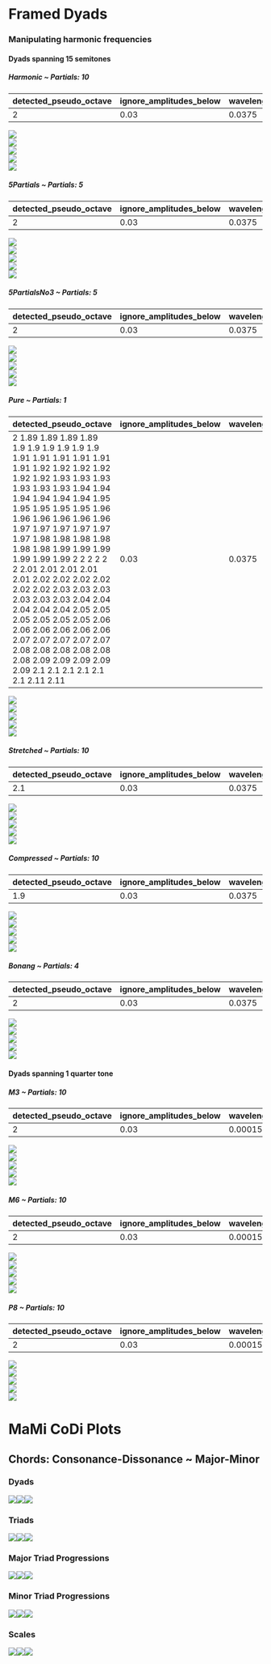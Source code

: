 Framed Dyads
================

### Manipulating harmonic frequencies

#### Dyads spanning 15 semitones

##### Harmonic ~ Partials: 10

| detected_pseudo_octave | ignore_amplitudes_below | wavelength_tolerance | frequency_tolerance | smoothing_sigma |
|:-----------------------|:------------------------|:---------------------|:--------------------|----------------:|
| 2                      | 0.03                    | 0.0375               | 0.075               |             0.2 |

![](man/figures/README-unnamed-chunk-4-1.png)<!-- -->  
![](man/figures/README-unnamed-chunk-4-2.png)<!-- -->  
![](man/figures/README-unnamed-chunk-4-3.png)<!-- -->  
![](man/figures/README-unnamed-chunk-4-4.png)<!-- -->  
![](man/figures/README-unnamed-chunk-4-5.png)<!-- -->

##### 5Partials ~ Partials: 5

| detected_pseudo_octave | ignore_amplitudes_below | wavelength_tolerance | frequency_tolerance | smoothing_sigma |
|:-----------------------|:------------------------|:---------------------|:--------------------|----------------:|
| 2                      | 0.03                    | 0.0375               | 0.075               |             0.2 |

![](man/figures/README-unnamed-chunk-4-6.png)<!-- -->  
![](man/figures/README-unnamed-chunk-4-7.png)<!-- -->  
![](man/figures/README-unnamed-chunk-4-8.png)<!-- -->  
![](man/figures/README-unnamed-chunk-4-9.png)<!-- -->  
![](man/figures/README-unnamed-chunk-4-10.png)<!-- -->

##### 5PartialsNo3 ~ Partials: 5

| detected_pseudo_octave | ignore_amplitudes_below | wavelength_tolerance | frequency_tolerance | smoothing_sigma |
|:-----------------------|:------------------------|:---------------------|:--------------------|----------------:|
| 2                      | 0.03                    | 0.0375               | 0.075               |             0.2 |

![](man/figures/README-unnamed-chunk-4-11.png)<!-- -->  
![](man/figures/README-unnamed-chunk-4-12.png)<!-- -->  
![](man/figures/README-unnamed-chunk-4-13.png)<!-- -->  
![](man/figures/README-unnamed-chunk-4-14.png)<!-- -->  
![](man/figures/README-unnamed-chunk-4-15.png)<!-- -->

##### Pure ~ Partials: 1

| detected_pseudo_octave                                                                                                                                                                                                                                                                                                                                                                                                                                                                                                                                                                                                         | ignore_amplitudes_below | wavelength_tolerance | frequency_tolerance | smoothing_sigma |
|:-------------------------------------------------------------------------------------------------------------------------------------------------------------------------------------------------------------------------------------------------------------------------------------------------------------------------------------------------------------------------------------------------------------------------------------------------------------------------------------------------------------------------------------------------------------------------------------------------------------------------------|:------------------------|:---------------------|:--------------------|----------------:|
| 2 1.89 1.89 1.89 1.89 1.9 1.9 1.9 1.9 1.9 1.9 1.91 1.91 1.91 1.91 1.91 1.91 1.92 1.92 1.92 1.92 1.92 1.92 1.93 1.93 1.93 1.93 1.93 1.93 1.94 1.94 1.94 1.94 1.94 1.94 1.95 1.95 1.95 1.95 1.95 1.96 1.96 1.96 1.96 1.96 1.96 1.97 1.97 1.97 1.97 1.97 1.97 1.98 1.98 1.98 1.98 1.98 1.98 1.99 1.99 1.99 1.99 1.99 1.99 2 2 2 2 2 2 2.01 2.01 2.01 2.01 2.01 2.02 2.02 2.02 2.02 2.02 2.02 2.03 2.03 2.03 2.03 2.03 2.03 2.04 2.04 2.04 2.04 2.04 2.05 2.05 2.05 2.05 2.05 2.05 2.06 2.06 2.06 2.06 2.06 2.06 2.07 2.07 2.07 2.07 2.07 2.08 2.08 2.08 2.08 2.08 2.08 2.09 2.09 2.09 2.09 2.09 2.1 2.1 2.1 2.1 2.1 2.1 2.11 2.11 | 0.03                    | 0.0375               | 0.075               |             0.2 |

![](man/figures/README-unnamed-chunk-4-16.png)<!-- -->  
![](man/figures/README-unnamed-chunk-4-17.png)<!-- -->  
![](man/figures/README-unnamed-chunk-4-18.png)<!-- -->  
![](man/figures/README-unnamed-chunk-4-19.png)<!-- -->  
![](man/figures/README-unnamed-chunk-4-20.png)<!-- -->

##### Stretched ~ Partials: 10

| detected_pseudo_octave | ignore_amplitudes_below | wavelength_tolerance | frequency_tolerance | smoothing_sigma |
|:-----------------------|:------------------------|:---------------------|:--------------------|----------------:|
| 2.1                    | 0.03                    | 0.0375               | 0.075               |             0.2 |

![](man/figures/README-unnamed-chunk-4-21.png)<!-- -->  
![](man/figures/README-unnamed-chunk-4-22.png)<!-- -->  
![](man/figures/README-unnamed-chunk-4-23.png)<!-- -->  
![](man/figures/README-unnamed-chunk-4-24.png)<!-- -->  
![](man/figures/README-unnamed-chunk-4-25.png)<!-- -->

##### Compressed ~ Partials: 10

| detected_pseudo_octave | ignore_amplitudes_below | wavelength_tolerance | frequency_tolerance | smoothing_sigma |
|:-----------------------|:------------------------|:---------------------|:--------------------|----------------:|
| 1.9                    | 0.03                    | 0.0375               | 0.075               |             0.2 |

![](man/figures/README-unnamed-chunk-4-26.png)<!-- -->  
![](man/figures/README-unnamed-chunk-4-27.png)<!-- -->  
![](man/figures/README-unnamed-chunk-4-28.png)<!-- -->  
![](man/figures/README-unnamed-chunk-4-29.png)<!-- -->  
![](man/figures/README-unnamed-chunk-4-30.png)<!-- -->

##### Bonang ~ Partials: 4

| detected_pseudo_octave | ignore_amplitudes_below | wavelength_tolerance | frequency_tolerance | smoothing_sigma |
|:-----------------------|:------------------------|:---------------------|:--------------------|----------------:|
| 2                      | 0.03                    | 0.0375               | 0.075               |             0.2 |

![](man/figures/README-unnamed-chunk-4-31.png)<!-- -->  
![](man/figures/README-unnamed-chunk-4-32.png)<!-- -->  
![](man/figures/README-unnamed-chunk-4-33.png)<!-- -->  
![](man/figures/README-unnamed-chunk-4-34.png)<!-- -->  
![](man/figures/README-unnamed-chunk-4-35.png)<!-- -->

#### Dyads spanning 1 quarter tone

##### M3 ~ Partials: 10

| detected_pseudo_octave | ignore_amplitudes_below | wavelength_tolerance | frequency_tolerance | smoothing_sigma |
|:-----------------------|:------------------------|:---------------------|:--------------------|----------------:|
| 2                      | 0.03                    | 0.00015              | 0.00015             |           0.035 |

![](man/figures/README-unnamed-chunk-4-36.png)<!-- -->  
![](man/figures/README-unnamed-chunk-4-37.png)<!-- -->  
![](man/figures/README-unnamed-chunk-4-38.png)<!-- -->  
![](man/figures/README-unnamed-chunk-4-39.png)<!-- -->  
![](man/figures/README-unnamed-chunk-4-40.png)<!-- -->

##### M6 ~ Partials: 10

| detected_pseudo_octave | ignore_amplitudes_below | wavelength_tolerance | frequency_tolerance | smoothing_sigma |
|:-----------------------|:------------------------|:---------------------|:--------------------|----------------:|
| 2                      | 0.03                    | 0.00015              | 0.00015             |           0.035 |

![](man/figures/README-unnamed-chunk-4-41.png)<!-- -->  
![](man/figures/README-unnamed-chunk-4-42.png)<!-- -->  
![](man/figures/README-unnamed-chunk-4-43.png)<!-- -->  
![](man/figures/README-unnamed-chunk-4-44.png)<!-- -->  
![](man/figures/README-unnamed-chunk-4-45.png)<!-- -->

##### P8 ~ Partials: 10

| detected_pseudo_octave | ignore_amplitudes_below | wavelength_tolerance | frequency_tolerance | smoothing_sigma |
|:-----------------------|:------------------------|:---------------------|:--------------------|----------------:|
| 2                      | 0.03                    | 0.00015              | 0.00015             |           0.035 |

![](man/figures/README-unnamed-chunk-4-46.png)<!-- -->  
![](man/figures/README-unnamed-chunk-4-47.png)<!-- -->  
![](man/figures/README-unnamed-chunk-4-48.png)<!-- -->  
![](man/figures/README-unnamed-chunk-4-49.png)<!-- -->  
![](man/figures/README-unnamed-chunk-4-50.png)<!-- -->

# MaMi CoDi Plots

## Chords: Consonance-Dissonance ~ Major-Minor

### Dyads

![](man/figures/README-unnamed-chunk-7-1.png)<!-- -->![](man/figures/README-unnamed-chunk-7-2.png)<!-- -->![](man/figures/README-unnamed-chunk-7-3.png)<!-- -->

### Triads

![](man/figures/README-unnamed-chunk-7-4.png)<!-- -->![](man/figures/README-unnamed-chunk-7-5.png)<!-- -->![](man/figures/README-unnamed-chunk-7-6.png)<!-- -->

### Major Triad Progressions

![](man/figures/README-unnamed-chunk-7-7.png)<!-- -->![](man/figures/README-unnamed-chunk-7-8.png)<!-- -->![](man/figures/README-unnamed-chunk-7-9.png)<!-- -->

### Minor Triad Progressions

![](man/figures/README-unnamed-chunk-7-10.png)<!-- -->![](man/figures/README-unnamed-chunk-7-11.png)<!-- -->![](man/figures/README-unnamed-chunk-7-12.png)<!-- -->

### Scales

![](man/figures/README-unnamed-chunk-7-13.png)<!-- -->![](man/figures/README-unnamed-chunk-7-14.png)<!-- -->![](man/figures/README-unnamed-chunk-7-15.png)<!-- -->
